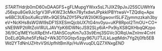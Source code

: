 $START$Hdrjb0mD6OxDAAGFS+gFLMupgYWxx5sL7lJIXZ9pJxJ25SCUWhYaJ56xpu8Ge9Jc1grV3IFvKWZ3cMkn78yfxdwtJPpkkIPBYtwaV+TZQdlq+Apxw6BC3UEboXuRczWt+9QESfaZ0Y5PkzW2li0KISgwovrI5LiFZjymmzzkah3byeV+NcKHs8sWGWl9sDF1SXESmQjcbUX7tG4nv0yu+uKP8RpoI2TmOU+CO+sNE9WP2tiRtZoVIRULJAVYpK6IDWNcJS92SLy6iA+Px9iyXS8QXHbqQKzpo36/9Cq1MEYloXRpEhf+f3AhSCoyKm7u33s9Emj3SGVc3ORqUwZnImr4CnHDoELdQRuhe5FzNa2+Wk3DTGGtqv5zgy967U7TJLkLaqtMdn7Yg2tj0fb5EBWd2YTdNnUZHtvVStUpfhItBmXp/HuWvuqDLQZ7XNxg$END$